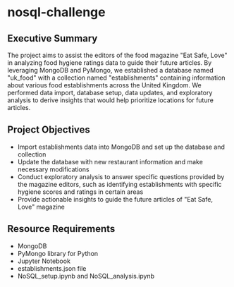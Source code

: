 # nosql-challenge

## Executive Summary

The project aims to assist the editors of the food magazine "Eat Safe, Love" in analyzing food hygiene ratings data to guide their future articles. By leveraging MongoDB and PyMongo, we established a database named "uk_food" with a collection named "establishments" containing information about various food establishments across the United Kingdom. We performed data import, database setup, data updates, and exploratory analysis to derive insights that would help prioritize locations for future articles.

## Project Objectives

- Import establishments data into MongoDB and set up the database and collection
- Update the database with new restaurant information and make necessary modifications
- Conduct exploratory analysis to answer specific questions provided by the magazine editors, such as identifying establishments with specific hygiene scores and ratings in certain areas
- Provide actionable insights to guide the future articles of "Eat Safe, Love" magazine

## Resource Requirements

- MongoDB
- PyMongo library for Python
- Jupyter Notebook
- establishments.json file
- NoSQL_setup.ipynb and NoSQL_analysis.ipynb


